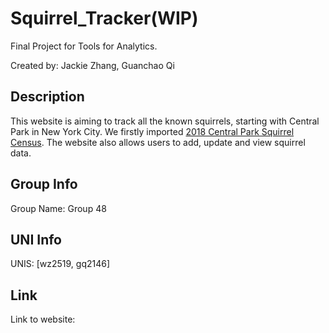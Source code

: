 # Squirrel_Tracker(WIP)

Final Project for Tools for Analytics.

Created by: Jackie Zhang, Guanchao Qi

## Description
This website is aiming to track all the known squirrels, starting with Central Park in New York City. We firstly imported [2018 Central Park Squirrel Census](https://data.cityofnewyork.us/Environment/2018-Central-Park-Squirrel-Census-Squirrel-Data/vfnx-vebw).
The website also allows users to add, update and view squirrel data. 


## Group Info

Group Name: Group 48

## UNI Info
UNIS: [wz2519, gq2146]

## Link
Link to website: 
